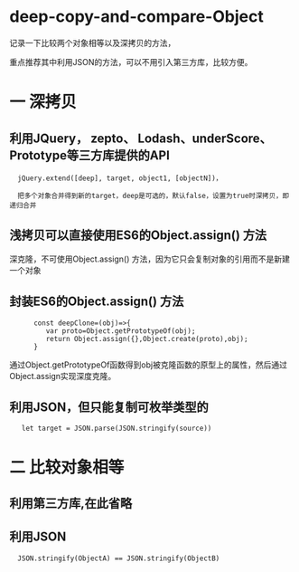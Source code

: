 # deep-copy-and-compare-Object

记录一下比较两个对象相等以及深拷贝的方法，

重点推荐其中利用JSON的方法，可以不用引入第三方库，比较方便。

# 一 深拷贝

## 利用JQuery， zepto、 Lodash、underScore、Prototype等三方库提供的API

      jQuery.extend([deep], target, object1, [objectN])，
      
      把多个对象合并得到新的target，deep是可选的，默认false，设置为true时深拷贝，即递归合并

## 浅拷贝可以直接使用ES6的Object.assign() 方法
深克隆，不可使用Object.assign() 方法，因为它只会复制对象的引用而不是新建一个对象

## 封装ES6的Object.assign() 方法

          const deepClone=(obj)=>{
             var proto=Object.getPrototypeOf(obj);
             return Object.assign({},Object.create(proto),obj);
          }
          
通过Object.getPrototypeOf函数得到obj被克隆函数的原型上的属性，然后通过Object.assign实现深度克隆。

## 利用JSON，但只能复制可枚举类型的

       let target = JSON.parse(JSON.stringify(source))


# 二 比较对象相等

## 利用第三方库,在此省略

## 利用JSON

      JSON.stringify(ObjectA) == JSON.stringify(ObjectB)
